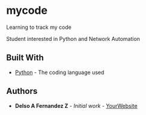 # mycode
Learning to track my code

Student interested in Python and Network Automation
## Built With

* [Python](https://www.python.org/) - The coding language used
        
## Authors

* **Delso A Fernandez Z** - *Initial work* - [YourWebsite](https://example.com/)

